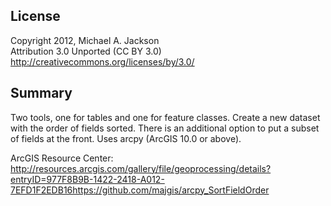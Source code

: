 License  
-------
Copyright 2012, Michael A. Jackson  
Attribution 3.0 Unported (CC BY 3.0)  
http://creativecommons.org/licenses/by/3.0/

Summary
-------
Two tools, one for tables and one for feature classes. Create a new dataset with the order of fields sorted. There is an additional option to put a subset of fields at the front. Uses arcpy (ArcGIS 10.0 or above). 

ArcGIS Resource Center:  
http://resources.arcgis.com/gallery/file/geoprocessing/details?entryID=977F8B9B-1422-2418-A012-7EFD1F2EDB16https://github.com/majgis/arcpy_SortFieldOrder